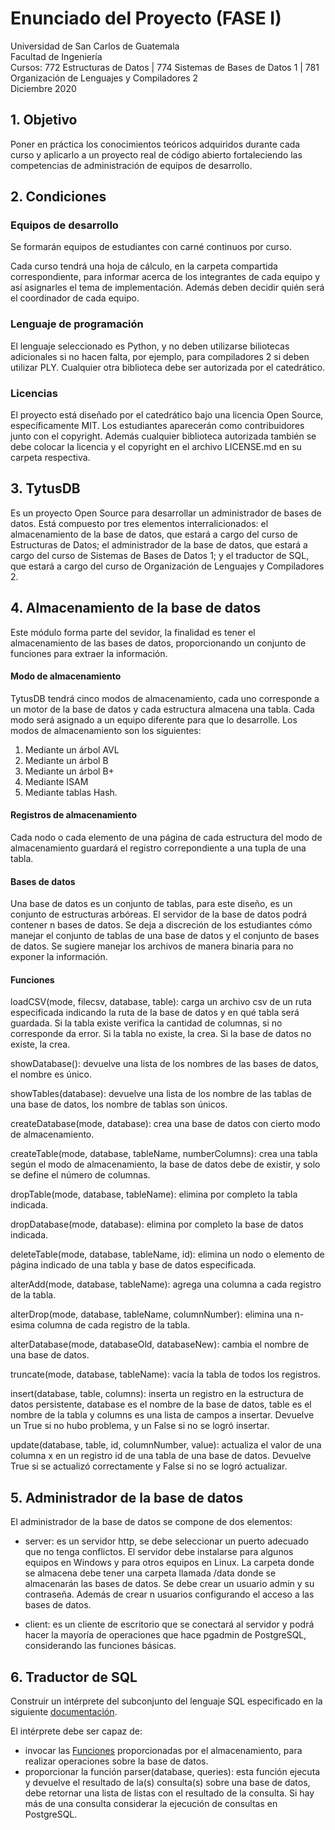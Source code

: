 # Enunciado del Proyecto (FASE I)

Universidad de San Carlos de Guatemala  
Facultad de Ingeniería  
Cursos: 772 Estructuras de Datos | 774 Sistemas de Bases de Datos 1 | 781 Organización de Lenguajes y Compiladores 2  
Diciembre 2020

## 1. Objetivo

Poner en práctica los conocimientos teóricos adquiridos durante cada curso y aplicarlo a un proyecto real de código abierto fortaleciendo las competencias de administración de equipos de desarrollo.


## 2. Condiciones

### Equipos de desarrollo

Se formarán equipos de estudiantes con carné continuos por curso.

Cada curso tendrá una hoja de cálculo, en la carpeta compartida correspondiente, para informar acerca de los integrantes de cada equipo y así asignarles el tema de implementación. Además deben decidir quién será el coordinador de cada equipo.

### Lenguaje de programación

El lenguaje seleccionado es Python, y no deben utilizarse biliotecas adicionales si no hacen falta, por ejemplo, para compiladores 2 si deben utilizar PLY. Cualquier otra biblioteca debe ser autorizada por el catedrático.

### Licencias

El proyecto está diseñado por el catedrático bajo una licencia Open Source, específicamente MIT. Los estudiantes aparecerán como contribuidores junto con el copyright. Además cualquier biblioteca autorizada también se debe colocar la licencia y el copyright en el archivo LICENSE.md en su carpeta respectiva.

## 3. TytusDB

Es un proyecto Open Source para desarrollar un administrador de bases de datos. Está compuesto por tres elementos interralicionados: el almacenamiento de la base de datos, que estará a cargo del curso de Estructuras de Datos; el administrador de la base de datos, que estará a cargo del curso de Sistemas de Bases de Datos 1; y el traductor de SQL, que estará a cargo del curso de Organización de Lenguajes y Compiladores 2.

## 4. Almacenamiento de la base de datos

Este módulo forma parte del sevidor, la finalidad es tener el almacenamiento de las bases de datos, proporcionando un conjunto de funciones para extraer la información.

#### Modo de almacenamiento 

TytusDB tendrá cinco modos de almacenamiento, cada uno corresponde a un motor de la base de datos y cada estructura almacena una tabla. Cada modo será asignado a un equipo diferente para que lo desarrolle. Los modos de almacenamiento son los siguientes: 
1. Mediante un árbol AVL
2. Mediante un árbol B
3. Mediante un árbol B+
4. Mediante ISAM
5. Mediante tablas Hash.

#### Registros de almacenamiento

Cada nodo o cada elemento de una página de cada estructura del modo de almacenamiento guardará el registro correpondiente a una tupla de una tabla.

#### Bases de datos

Una base de datos es un conjunto de tablas, para este diseño, es un conjunto de estructuras arbóreas. El servidor de la base de datos podrá contener n bases de datos. Se deja a discreción de los estudiantes cómo manejar el conjunto de tablas de una base de datos y el conjunto de bases de datos. Se sugiere manejar los archivos de manera binaria para no exponer la información. 

#### Funciones

loadCSV(mode, filecsv, database, table): carga un archivo csv de un ruta especificada indicando la ruta de la base de datos y en qué tabla será guardada. Si la tabla existe verifica la cantidad de columnas, si no corresponde da error. Si la tabla no existe, la crea. Si la base de datos no existe, la crea.

showDatabase(): devuelve una lista de los nombres de las bases de datos, el nombre es único.

showTables(database): devuelve una lista de los nombre de las tablas de una base de datos, los nombre de tablas son únicos.

createDatabase(mode, database): crea una base de datos con cierto modo de almacenamiento.

createTable(mode, database, tableName, numberColumns): crea una tabla según el modo de almacenamiento, la base de datos debe de existir, y solo se define el número de columnas.

dropTable(mode, database, tableName): elimina por completo la tabla indicada.

dropDatabase(mode, database): elimina por completo la base de datos indicada.

deleteTable(mode, database, tableName, id): elimina un nodo o elemento de página indicado de una tabla y base de datos especificada.

alterAdd(mode, database, tableName): agrega una columna a cada registro de la tabla.

alterDrop(mode, database, tableName, columnNumber): elimina una n-esima columna de cada registro de la tabla.

alterDatabase(mode, databaseOld, databaseNew): cambia el nombre de una base de datos.

truncate(mode, database, tableName): vacía la tabla de todos los registros.

insert(database, table, columns): inserta un registro en la estructura de datos persistente, database es el nombre de la base de datos, table es el nombre de la tabla y columns es una lista de campos a insertar. Devuelve un True si no hubo problema, y un False si no se logró insertar.

update(database, table, id, columnNumber, value): actualiza el valor de una columna x en un registro id de una tabla de una base de datos. Devuelve True si se actualizó correctamente y False si no se logró actualizar.


## 5. Administrador de la base de datos

El administrador de la base de datos se compone de dos elementos:
- server: es un servidor http, se debe seleccionar un puerto adecuado que no tenga conflictos. El servidor debe instalarse para algunos equipos en Windows y para otros equipos en Linux. La carpeta donde se almacena debe tener una carpeta llamada /data donde se almacenarán las bases de datos. Se debe crear un usuario admin y su contraseña. Además de crear n usuarios configurando el acceso a las bases de datos.

- client: es un cliente de escritorio que se conectará al servidor y podrá hacer la mayoría de operaciones que hace pgadmin de PostgreSQL, considerando las funciones básicas.


## 6. Traductor de SQL

Construir un intérprete del subconjunto del lenguaje SQL especificado en la siguiente [documentación](https://github.com/tytusdb/tytus/tree/main/docs/sql_syntax). 

El intérprete debe ser capaz de:
- invocar las [Funciones](#funciones) proporcionadas por el almacenamiento, para realizar operaciones sobre la base de datos.
- proporcionar la función parser(database, queries): esta función ejecuta y devuelve el resultado de la(s) consulta(s) sobre una base de datos, debe retornar una lista de listas con el resultado de la consulta. Si hay más de una consulta considerar la ejecución de consultas en PostgreSQL.



